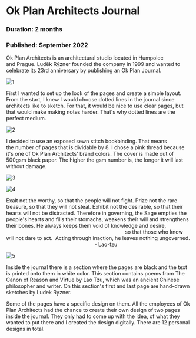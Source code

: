 # Ok Plan Architects Journal

### Duration: 2 months
### Published: September 2022



Ok Plan Architects is an architectural studio located in Humpolec and Prague. Luděk Rýzner founded the company in 1999 and wanted to celebrate its 23rd anniversary by publishing an Ok Plan Journal.

![1](2.jpg)

First I wanted to set up the look of the pages and create a simple layout. From the start, I knew I would choose dotted lines in the journal since architects like to sketch. For that, it would be nice to use clear pages, but that would make making notes harder. That's why dotted lines are the perfect medium.

![2](9.jpg)

I decided to use an exposed sewn stitch bookbinding. That means the number of pages that is dividable by 8. I chose a pink thread because it's one of Ok Plan Architects' brand colors.
The cover is made out of 500gsm black paper. The higher the gsm number is, the longer it will last without damage.

![3](6.jpg)

![4](8.jpg)

Exalt not the worthy,
so that the people will not fight.
Prize not the rare treasure,
so that they will not steal.
Exhibit not the desirable,
so that their hearts will not be distracted.
Therefore in governing, the Sage
empties the people's hearts and fills their stomachs,
weakens their will and strengthens their bones.
He always keeps them void of knowledge and desire,                                                                                                   
so that those who know will not dare to act. 
Acting through inaction, he leaves nothing ungoverned.
               
                                             - Lao-tzu
                                                                                          
![5](4.jpg)

Inside the journal there is a section where the pages are black and the text is printed onto them in white color. This section contains poems from The Canon of Reason and Virtue by Lao Tzu, which was an ancient Chinese philosopher and writer. On this section's first and last page are hand-drawn sketches by Ludek Ryzner.

Some of the pages have a specific design on them. All the employees of Ok Plan Architects had the chance to create their own design of two pages inside the journal. They only had to come up with the idea, of what they wanted to put there and I created the design digitally. There are 12 personal designs in total. 
